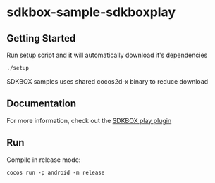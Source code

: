 # sdkbox-sample-sdkboxplay

## Getting Started

Run setup script and it will automatically download it's dependencies

~~~bash
./setup
~~~

SDKBOX samples uses shared cocos2d-x binary to reduce download

## Documentation
For more information, check out the [SDKBOX play plugin](http://docs.sdkbox.com/en/plugins/sdkboxplay/)

## Run

Compile in release mode:

`cocos run -p android -m release`

